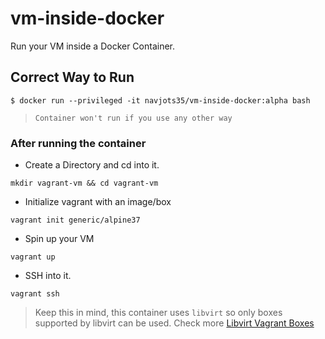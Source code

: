 # vm-inside-docker
Run your VM inside a Docker Container.

## Correct Way to Run

```
$ docker run --privileged -it navjots35/vm-inside-docker:alpha bash
```

> `Container won't run if you use any other way`

### After running the container

* Create a Directory and cd into it.
```
mkdir vagrant-vm && cd vagrant-vm
```

* Initialize vagrant with an image/box
```
vagrant init generic/alpine37
```

* Spin up your VM
```
vagrant up
```

* SSH into it.
```
vagrant ssh
```

> Keep this in mind, this container uses `libvirt` so only boxes supported by libvirt can be used. Check more [Libvirt Vagrant Boxes](https://app.vagrantup.com/boxes/search?provider=libvirt)
